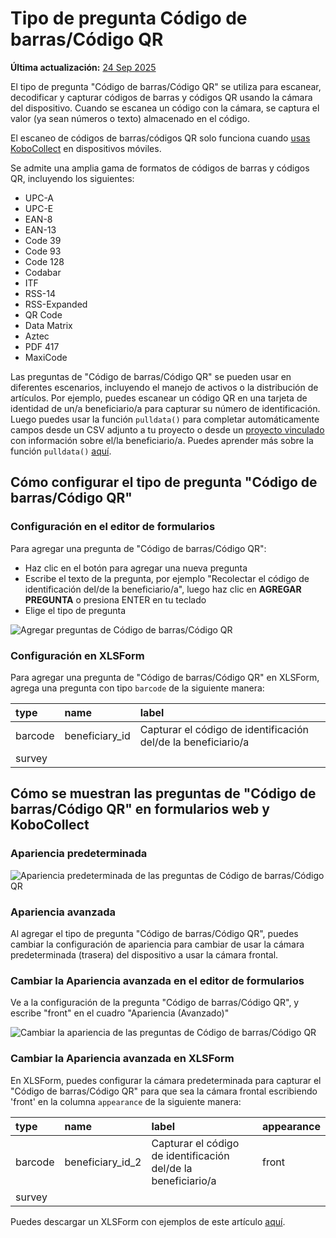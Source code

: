 # Tipo de pregunta Código de barras/Código QR
**Última actualización:** <a href="https://github.com/kobotoolbox/docs/blob/c5889af525a55f27747f919a026f9b7103f5c180/source/barcode_qrcode_questions.md" class="reference">24 Sep 2025</a>

El tipo de pregunta "Código de barras/Código QR" se utiliza para escanear, decodificar y capturar
códigos de barras y códigos QR usando la cámara del dispositivo. Cuando se escanea un código con la
cámara, se captura el valor (ya sean números o texto) almacenado en el código.

<p class="note">
  El escaneo de códigos de barras/códigos QR solo funciona cuando <a href="https://support.kobotoolbox.org/kobocollect_on_android_latest.html">usas KoboCollect</a> en dispositivos móviles.
</p>

Se admite una amplia gama de formatos de códigos de barras y códigos QR, incluyendo los
siguientes:

- UPC-A
- UPC-E
- EAN-8
- EAN-13
- Code 39
- Code 93
- Code 128
- Codabar
- ITF
- RSS-14
- RSS-Expanded
- QR Code
- Data Matrix
- Aztec
- PDF 417
- MaxiCode

Las preguntas de "Código de barras/Código QR" se pueden usar en diferentes escenarios, incluyendo el manejo
de activos o la distribución de artículos. Por ejemplo, puedes escanear un código QR en una
tarjeta de identidad de un/a beneficiario/a para capturar su número de identificación. Luego puedes usar la
función `pulldata()` para completar automáticamente campos desde un CSV adjunto a
tu proyecto o desde un [proyecto vinculado](dynamic_data_attachment.md) con
información sobre el/la beneficiario/a. Puedes aprender más sobre la función `pulldata()`
[aquí](https://xlsform.org/en/#how-to-pull-data-from-csv).

## Cómo configurar el tipo de pregunta "Código de barras/Código QR"

### Configuración en el editor de formularios

Para agregar una pregunta de "Código de barras/Código QR":

- Haz clic en el botón <i class="k-icon k-icon-plus"></i> para agregar una nueva pregunta
- Escribe el texto de la pregunta, por ejemplo "Recolectar el código de identificación
  del/de la beneficiario/a", luego haz clic en **AGREGAR PREGUNTA** o presiona ENTER en tu teclado
- Elige el tipo de pregunta

![Agregar preguntas de Código de barras/Código QR](images/barcode_qrcode_questions/adding_barcode_qrcode_questions.gif)

### Configuración en XLSForm

Para agregar una pregunta de "Código de barras/Código QR" en XLSForm, agrega una pregunta con tipo
`barcode` de la siguiente manera:

| type    | name           | label                                       |
| :------ | :------------- | :------------------------------------------ |
| barcode | beneficiary_id | Capturar el código de identificación del/de la beneficiario/a |
| survey  |

## Cómo se muestran las preguntas de "Código de barras/Código QR" en formularios web y KoboCollect

### Apariencia predeterminada

![Apariencia predeterminada de las preguntas de Código de barras/Código QR](images/barcode_qrcode_questions/barcode_qrcode_default.png)

### Apariencia avanzada

Al agregar el tipo de pregunta "Código de barras/Código QR", puedes cambiar la configuración
de apariencia para cambiar de usar la cámara predeterminada (trasera) del dispositivo a usar
la cámara frontal.

### Cambiar la Apariencia avanzada en el editor de formularios

Ve a la configuración de la pregunta "Código de barras/Código QR", y escribe "front"
en el cuadro "Apariencia (Avanzado)"

![Cambiar la apariencia de las preguntas de Código de barras/Código QR](images/barcode_qrcode_questions/change_appearance_barcode_qrcode_questions.png)

### Cambiar la Apariencia avanzada en XLSForm

En XLSForm, puedes configurar la cámara predeterminada para capturar el "Código de barras/Código QR"
para que sea la cámara frontal escribiendo 'front' en la columna `appearance` de la siguiente manera:

| type    | name             | label                                       | appearance |
| :------ | :--------------- | :------------------------------------------ | :--------- |
| barcode | beneficiary_id_2 | Capturar el código de identificación del/de la beneficiario/a | front      |
| survey  |

<p class="note">
  Puedes descargar un XLSForm con ejemplos de este artículo
  <a
    download
    class="reference"
    href="./_static/files/barcode_qrcode_questions/barcode_qrcode_questions.xlsx"
    >aquí</a
  >.
</p>